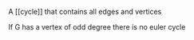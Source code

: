 A [[cycle]] that contains all edges and vertices

If G has a vertex of odd degree there is no euler cycle